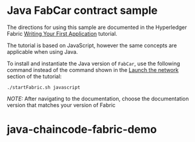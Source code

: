 # Java FabCar contract sample

The directions for using this sample are documented in the Hyperledger Fabric
[Writing Your First Application](https://hyperledger-fabric.readthedocs.io/en/latest/write_first_app.html) tutorial.

The tutorial is based on JavaScript, however the same concepts are applicable when using Java.

To install and instantiate the Java version of `FabCar`, use the following command instead of the command shown in the [Launch the network](https://hyperledger-fabric.readthedocs.io/en/release-1.4/write_first_app.html#launch-the-network) section of the tutorial:

```
./startFabric.sh javascript
```

*NOTE:* After navigating to the documentation, choose the documentation version that matches your version of Fabric
# java-chaincode-fabric-demo
